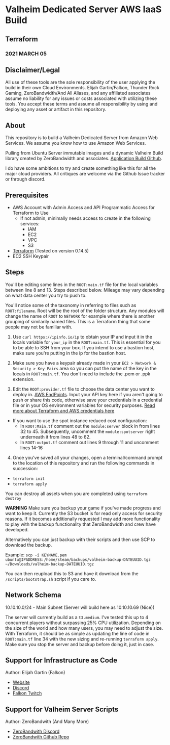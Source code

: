 # Valheim Dedicated Server AWS IaaS Build

## Terraform

### 2021 MARCH 05

## Disclaimer/Legal

All use of these tools are the sole responsibility of the user applying the build in their own Cloud Environments.  Elijah Gartin/Falkon, Thunder Rock Gaming, ZeroBandwidth/And All Aliases, and any affiliated associates assume no liability for any issues or costs associated with utilizing these tools. You accept these terms and assume all responsibility by using and deploying any asset or artifact in this repository.

## About

This repository is to build a Valheim Dedicated Server from Amazon Web Services.  We assume you know how to use Amazon Web Services.

Pulling from Ubuntu Server immutable images and a dynamic Valheim Build library created by ZeroBandwidth and associates. [Application Build Github](https://github.com/Nimdy/Dedicated_Valheim_Server_Script.git). 

I do have some ambitions to try and create something like this for all the major cloud providers. All critiques are welcome via the Github Issue tracker or through discord.

## Prerequisites

  - AWS Account with Admin Access and API Programmatic Access for Terraform to Use
    - If not admin, minimally needs access to create in the following services:
      - IAM
      - EC2
      - VPC
      - S3
  - [Terraform](https://www.terraform.io/downloads.html) (Tested on version 0.14.5)
  - EC2 SSH Keypair

## Steps

You'll be editing some lines in the `ROOT:main.tf` file for the local variables between line 8 and 13. Steps described below. Mileage may vary depending on what data center you try to push to.

You'll notice some of the taxonomy in referring to files such as `ROOT:filename`.  Root will be the root of the folder structure. Any modules will change the name of `ROOT` to `NETWORK` for example where there is another grouping of similarily named files.  This is a Terraform thing that some people may not be familiar with.

1. Use `curl https://ipinfo.io/ip` to obtain your IP and input it in the locals variable for `your_ip` in the `ROOT:main.tf`. This is essential for you to be able to SSH from your box.  If you intend to use a bastion host, make sure you're putting in the ip for the bastion host.

2. Make sure you have a keypair already made in your `EC2 > Network & Security > Key Pairs` area so you can put the name of the key in the locals in `ROOT:main.tf`.  You don't need to include the .pem or .ppk extension.

3. Edit the `ROOT:provider.tf` file to choose the data center you want to deploy in. [AWS EndPoints](https://docs.aws.amazon.com/general/latest/gr/rande.html).  Input your API key here if you aren't going to push or share this code, otherwise save your credentials in a credential file or in your OS environment variables for security purposes. [Read more about Terraform and AWS credentials here](https://registry.terraform.io/providers/hashicorp/aws/latest/docs)

  - If you want to use the spot instance reduced cost configuration:
    - In `ROOT:Main.tf` comment out the `module:server` block in  from lines 32 to 45. Subsequently, uncomment the `module:spotserver` right underneath it from lines 48 to 62.
    - In `ROOT:output.tf` comment out lines 9 through 11 and uncomment lines 14-16

4. Once you've saved all your changes, open a terminal/command prompt to the location of this repository and run the following commands in succession:
  - `terraform init`
  - `terraform apply`

  You can destroy all assets when you are completed using `terraform destroy`

  **WARNING**
  Make sure you backup your game if you've made progress and want to keep it. Currently the S3 bucket is for read only access for security reasons. If it becomes additionally requested I may add more functionality to play with the backup functionality that ZeroBandwidth and crew have developed.

  Alternatively you can just backup with their scripts and then use SCP to download the backup.

  Example:
  ```scp -i KEYNAME.pem ubuntu@IPADDRESS:/home/steam/backups/valheim-backup-DATEUUID.tgz ~/Downloads/valheim-backup-DATEUUID.tgz```

  You can then reupload this to S3 and have it download from the `/scripts/bootstrap.sh` script if you care to.

## Network Schema

10.10.10.0/24 - Main Subnet (Server will build here as 10.10.10.69 (Nice))

The server will currently build as a `t3.medium`. I've tested this up to 4 concurrent players without surpassing 25% CPU utilization.  Depending on the size of the world and how many users, you may need to adjust the size. With Terraform, it should be as simple as updating the line of code in `ROOT:main.tf` line 34 with the new sizing and re-running `terraform apply`. Make sure you stop the server and backup before doing it, just in case.

## Support for Infrastructure as Code

Author: Elijah Gartin (Falkon)

- [Website](https://www.thunderrockgaming.com)
- [Discord](https://discord.gg/Trwr3Ty)
- [Falkon Twitch](https://twitch.tv/FalkonTTV)

## Support for Valheim Server Scripts

Author: ZeroBandwith (And Many More)

- [ZeroBandwith Discord](https://discord.gg/ejgQUfc)
- [ZeroBandwith Github Repo](https://github.com/Nimdy/Dedicated_Valheim_Server_Script.git)
